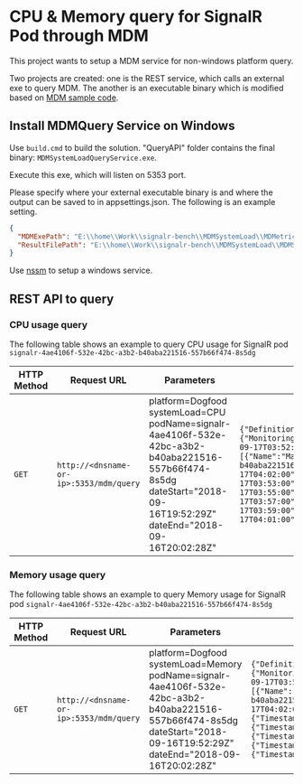 # CPU & Memory query for SignalR Pod through MDM

This project wants to setup a MDM service for non-windows platform query.

Two projects are created: one is the REST service, which calls an external exe to query MDM. The another is an executable binary which is modified based on [MDM sample code](https://microsoft.sharepoint.com/teams/WAG/EngSys/Monitor/SiteAssets/AmdWiki/Home/MDMetricsClientSampleCode.zip).

## Install MDMQuery Service on Windows

Use `build.cmd` to build the solution. "QueryAPI" folder contains the final binary: `MDMSystemLoadQueryService.exe`.

Execute this exe, which will listen on 5353 port.

Please specify where your external executable binary is and where the output can be saved to in appsettings.json. The following is an example setting.


```json
{
  "MDMExePath": "E:\\home\\Work\\signalr-bench\\MDMSystemLoad\\MDMetricsClientSampleCode\\bin\\Debug\\MDMetricsClientSampleCode.exe",
  "ResultFilePath": "E:\\home\\Work\\signalr-bench\\MDMSystemLoad\\MDMSystemLoadQueryService\\mdm_result.json"
}
```

Use [nssm](https://nssm.cc/) to setup a windows service.

## REST API to query

### CPU usage query

The following table shows an example to query CPU usage for SignalR pod `signalr-4ae4106f-532e-42bc-a3b2-b40aba221516-557b66f474-8s5dg`

HTTP Method | Request URL | Parameters | Response
------------|-------------|------------|---------
`GET` | `http://<dnsname-or-ip>:5353/mdm/query` | platform=Dogfood systemLoad=CPU podName=signalr-4ae4106f-532e-42bc-a3b2-b40aba221516-557b66f474-8s5dg dateStart="2018-09-16T19:52:29Z" dateEnd="2018-09-16T20:02:28Z" | `{"Definition":{"Id":{"MonitoringAccount":"SignalRShoeboxTest","MetricNamespace":"systemLoad","MetricName":"PodCpuUsage"},"StartTimeUtc":"2018-09-17T03:52:00","EndTimeUtc":"2018-09-17T04:02:00","SamplingTypes":[{"Name":"Max"}],"AggregationType":7,"DimensionCombination":[{"Key":"podName","Value":"signalr-4ae4106f-532e-42bc-a3b2-b40aba221516-557b66f474-8s5dg"}]},"StartTimeUtc":"2018-09-17T03:52:00","EndTimeUtc":"2018-09-17T04:02:00","ErrorCode":0,"Datapoints":[{"TimestampUtc":"2018-09-17T03:52:00","Value":52.0},{"TimestampUtc":"2018-09-17T03:53:00","Value":51.0},{"TimestampUtc":"2018-09-17T03:54:00","Value":50.0},{"TimestampUtc":"2018-09-17T03:55:00","Value":50.0},{"TimestampUtc":"2018-09-17T03:56:00","Value":51.0},{"TimestampUtc":"2018-09-17T03:57:00","Value":52.0},{"TimestampUtc":"2018-09-17T03:58:00","Value":50.0},{"TimestampUtc":"2018-09-17T03:59:00","Value":50.0},{"TimestampUtc":"2018-09-17T04:00:00","Value":50.0},{"TimestampUtc":"2018-09-17T04:01:00","Value":50.0},{"TimestampUtc":"2018-09-17T04:02:00","Value":52.0}]}`

### Memory usage query

The following table shows an example to query Memory usage for SignalR pod `signalr-4ae4106f-532e-42bc-a3b2-b40aba221516-557b66f474-8s5dg`

HTTP Method | Request URL | Parameters | Response
------------|-------------|------------|---------
`GET` | `http://<dnsname-or-ip>:5353/mdm/query` | platform=Dogfood systemLoad=Memory podName=signalr-4ae4106f-532e-42bc-a3b2-b40aba221516-557b66f474-8s5dg dateStart="2018-09-16T19:52:29Z" dateEnd="2018-09-16T20:02:28Z" | `{"Definition":{"Id":{"MonitoringAccount":"SignalRShoeboxTest","MetricNamespace":"systemLoad","MetricName":"PodMemory"},"StartTimeUtc":"2018-09-17T03:52:00","EndTimeUtc":"2018-09-17T04:02:00","SamplingTypes":[{"Name":"Max"}],"AggregationType":7,"DimensionCombination":[{"Key":"podName","Value":"signalr-4ae4106f-532e-42bc-a3b2-b40aba221516-557b66f474-8s5dg"}]},"StartTimeUtc":"2018-09-17T03:52:00","EndTimeUtc":"2018-09-17T04:02:00","ErrorCode":0,"Datapoints":[{"TimestampUtc":"2018-09-17T03:52:00","Value":355332096.0},{"TimestampUtc":"2018-09-17T03:53:00","Value":355250176.0},{"TimestampUtc":"2018-09-17T03:54:00","Value":355278848.0},{"TimestampUtc":"2018-09-17T03:55:00","Value":355270656.0},{"TimestampUtc":"2018-09-17T03:56:00","Value":355504128.0},{"TimestampUtc":"2018-09-17T03:57:00","Value":356179968.0},{"TimestampUtc":"2018-09-17T03:58:00","Value":356122624.0},{"TimestampUtc":"2018-09-17T03:59:00","Value":356478976.0},{"TimestampUtc":"2018-09-17T04:00:00","Value":356134912.0},{"TimestampUtc":"2018-09-17T04:01:00","Value":356143104.0},{"TimestampUtc":"2018-09-17T04:02:00","Value":356323328.0}]}`
